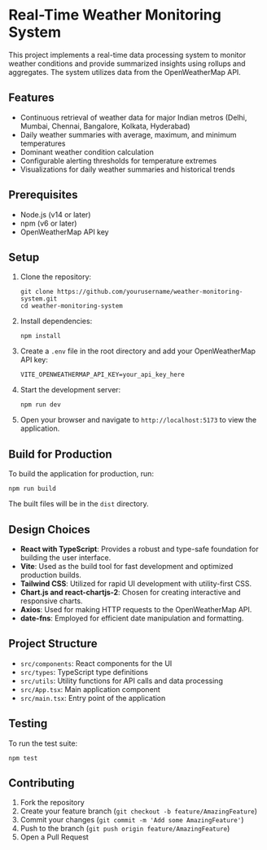 # Real-Time Weather Monitoring System

This project implements a real-time data processing system to monitor weather conditions and provide summarized insights using rollups and aggregates. The system utilizes data from the OpenWeatherMap API.

## Features

- Continuous retrieval of weather data for major Indian metros (Delhi, Mumbai, Chennai, Bangalore, Kolkata, Hyderabad)
- Daily weather summaries with average, maximum, and minimum temperatures
- Dominant weather condition calculation
- Configurable alerting thresholds for temperature extremes
- Visualizations for daily weather summaries and historical trends

## Prerequisites

- Node.js (v14 or later)
- npm (v6 or later)
- OpenWeatherMap API key

## Setup

1. Clone the repository:
   ```
   git clone https://github.com/yourusername/weather-monitoring-system.git
   cd weather-monitoring-system
   ```

2. Install dependencies:
   ```
   npm install
   ```

3. Create a `.env` file in the root directory and add your OpenWeatherMap API key:
   ```
   VITE_OPENWEATHERMAP_API_KEY=your_api_key_here
   ```

4. Start the development server:
   ```
   npm run dev
   ```

5. Open your browser and navigate to `http://localhost:5173` to view the application.

## Build for Production

To build the application for production, run:

```
npm run build
```

The built files will be in the `dist` directory.

## Design Choices

- **React with TypeScript**: Provides a robust and type-safe foundation for building the user interface.
- **Vite**: Used as the build tool for fast development and optimized production builds.
- **Tailwind CSS**: Utilized for rapid UI development with utility-first CSS.
- **Chart.js and react-chartjs-2**: Chosen for creating interactive and responsive charts.
- **Axios**: Used for making HTTP requests to the OpenWeatherMap API.
- **date-fns**: Employed for efficient date manipulation and formatting.

## Project Structure

- `src/components`: React components for the UI
- `src/types`: TypeScript type definitions
- `src/utils`: Utility functions for API calls and data processing
- `src/App.tsx`: Main application component
- `src/main.tsx`: Entry point of the application

## Testing

To run the test suite:

```
npm test
```

## Contributing

1. Fork the repository
2. Create your feature branch (`git checkout -b feature/AmazingFeature`)
3. Commit your changes (`git commit -m 'Add some AmazingFeature'`)
4. Push to the branch (`git push origin feature/AmazingFeature`)
5. Open a Pull Request

